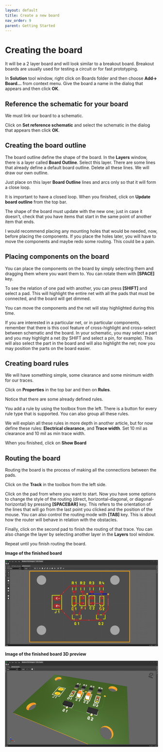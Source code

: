 ```yaml
---
layout: default
title: Create a new board
nav_order: 9
parent: Getting Started
---
```

# Creating the board

It will be a 2 layer board and will look similar to a breakout board. Breakout boards are usually used for testing a circuit or for fast prototyping.

In **Solution** tool window, right click on Boards folder and then choose **Add-> Board...** from context menu. Give the board a name in the dialog that appears and then click **OK**.

## Reference the schematic for your board

We must link our board to a schematic.

Click on **Set reference schematic** and select the schematic in the dialog that appears then click **OK**.

## Creating the board outline

The board outline define the shape of the board. In the **Layers** window, there is a layer called **Board Outline**. Select this layer. There are some lines that already define a default board outline. Delete all these lines. We will draw our own outline.

Just place on this layer **Board Outline** lines and arcs only so that it will form a close loop. 

It is important to have a closed loop. When you finished, click on **Update board outline** from the top bar. 

The shape of the board must update with the new one; just in case it doesn't, check that you have items that start in the same point of another item that ends.
 
I would recommend placing any mounting holes that would be needed, now, before placing the components. If you place the holes later, you will have to move the components and maybe redo some routing. This could be a pain.

## Placing components on the board

You can place the components on the board by simply selecting them and dragging them where you want them to. You can rotate them with **[SPACE]** key.

To see the relation of one pad with another, you can press **[SHIFT]** and select a pad. This will highlight the entire net with all the pads that must be connected, and the board will get dimmed.

You can move the components and the net will stay highlighted during this time.

If you are interested in a particular net, or in particular components, remember that there is this cool feature of cross-highlight and cross-select between schematic and the board. In your schematic, you may select a part and you may highlight a net (by SHIFT and select a pin, for example). This will also select the part in the board and will also highlight the net; now you may position the parts on the board easier.

## Creating board rules

We will have something simple, some clearance and some minimum width for our traces.

Click on **Properties** in the top bar and then on **Rules**. 

Notice that there are some already defined rules. 

You add a rule by using the toolbox from the left. There is a button for every rule type that is supported. You can also group all these rules.

We will explain all these rules in more depth in another article, but for now define these rules: **Electrical clearance**, and **Trace width**. Set 10 mil as clearance and 10 mil as min trace width.

When you finished, click on **Show Board**

## Routing the board

Routing the board is the process of making all the connections between the pads.

Click on the **Track** in the toolbox from the left side.

Click on the pad from where you want to start. Now you have some options to change the style of the routing (direct, horizontal-diagonal, or diagonal-horizontal) by pressing **[SPACEBAR]** key. This refers to the orientation of the lines that will go from the last point you clicked and the position of the mouse. You can also control the routing mode with **[TAB]** key. This is about how the router will behave in relation with the obstacles.

Finally, click on the second pad to finish the routing of that trace. You can also change the layer by selecting another layer in the **Layers** tool window. 

Repeat until you finish routing the board.

**Image of the finished board**

![Tutorial Board Finished](images/tutorial-board-finished.png)

**Image of the finished board 3D preview**

![Tutorial Board Preview3d Finished](images/tutorial-board-preview3d-finished.png)


